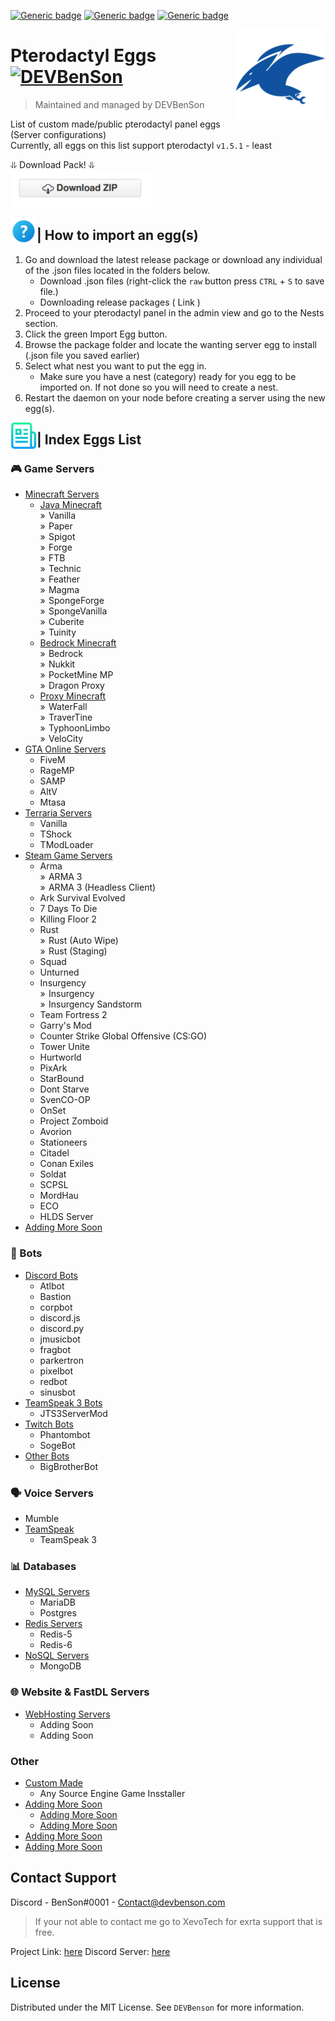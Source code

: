 [![Generic badge](https://img.shields.io/badge/Downloads-1.2K-Green.svg)](https://github.com/DEVBenSon/pterodactyl-eggs/releases)
[![Generic badge](https://img.shields.io/badge/Pterodactyl-0.7-orange.svg)](#)
[![Generic badge](https://img.shields.io/badge/Pterodactyl-1.0-blue.svg)](#)

<img src="images/icon.png" align="right" />

# Pterodactyl Eggs [![DEVBenSon](https://cdn.rawgit.com/sindresorhus/awesome/d7305f38d29fed78fa85652e3a63e154dd8e8829/media/badge.svg)](https://shop.xevotech.com)
> Maintained and managed by DEVBenSon

List of custom made/public pterodactyl panel eggs (Server configurations) <br>
Currently, all eggs on this list support pterodactyl `v1.5.1`  - least <br>

⥥ Download Pack! ⥥ <br>
<a href="https://github.com/DEVBenSon/pterodactyl-eggs/releases">
 <img alt="download" src="/images/download.png"
 width="226" height="59">
</a>

<img src="images/help.png" align="left" alt="Logo" width="42" height="42" />

## | How to import an egg(s)

1. Go and download the latest release package or download any individual of the .json files located in the folders below.
      * Download .json files (right-click the `raw` button press `CTRL` + `S` to save file.)
      * Downloading release packages ( Link )
2. Proceed to your pterodactyl panel in the admin view and go to the Nests section.
3. Click the green Import Egg button.
4. Browse the package folder and locate the wanting server egg to install  (.json file you saved earlier)
5. Select what nest you want to put the egg in.
      * Make sure you have a nest (category) ready for you egg to be imported on. If not done so you will need to create a nest.
6. Restart the daemon on your node before creating a server using the new egg(s).


<img src="images/list.png" align="left" alt="Logo" width="42" height="42" />

## | Index Eggs List

### 🎮 Game Servers
* [Minecraft Servers](https://github.com/DEVBenSon/pterodactyl-eggs/tree/main/Eggs-Pack/%5B%F0%9F%8E%AE%5D%20Game%20Servers/Minecraft%20Servers)
  * [Java Minecraft](https://github.com/DEVBenSon/pterodactyl-eggs/tree/main/Eggs-Pack/%5B%F0%9F%8E%AE%5D%20Game%20Servers/Minecraft%20Servers/Java%20Minecraft)
  <br>  »  Vanilla
  <br>  »  Paper
  <br>  »  Spigot
  <br>  »  Forge
  <br>  »  FTB
  <br>  »  Technic
  <br>  »  Feather
  <br>  »  Magma
  <br>  »  SpongeForge
  <br>  »  SpongeVanilla
  <br>  »  Cuberite
  <br>  »  Tuinity
  * [Bedrock Minecraft](https://github.com/DEVBenSon/pterodactyl-eggs/tree/main/Eggs-Pack/%5B%F0%9F%8E%AE%5D%20Game%20Servers/Minecraft%20Servers/Bedrock%20Minecraft)
  <br>  »  Bedrock
  <br>  »  Nukkit
  <br>  »  PocketMine MP
  <br>  »  Dragon Proxy
  * [Proxy Minecraft](https://github.com/DEVBenSon/pterodactyl-eggs/tree/main/Eggs-Pack/%5B%F0%9F%8E%AE%5D%20Game%20Servers/Minecraft%20Servers/Proxy%20Minecraft)
  <br>  »  WaterFall
  <br>  »  TraverTine
  <br>  »  TyphoonLimbo
  <br>  »  VeloCity
* [GTA Online Servers](https://github.com/DEVBenSon/pterodactyl-eggs/tree/main/Eggs-Pack/%5B%F0%9F%8E%AE%5D%20Game%20Servers/GTA%20Online%20Servers)
  * FiveM
  * RageMP
  * SAMP
  * AltV
  * Mtasa
* [Terraria Servers](https://github.com/DEVBenSon/pterodactyl-eggs/tree/main/Eggs-Pack/%5B%F0%9F%8E%AE%5D%20Game%20Servers/Terraria%20Servers)
  * Vanilla
  * TShock
  * TModLoader
* [Steam Game Servers](https://github.com/DEVBenSon/pterodactyl-eggs/tree/main/Eggs-Pack/%5B%F0%9F%8E%AE%5D%20Game%20Servers/Steam%20Game%20Servers)
  * Arma
  <br>  »  ARMA 3
  <br>  »  ARMA 3 (Headless Client)
  * Ark Survival Evolved
  * 7 Days To Die
  * Killing Floor 2
  * Rust
  <br>  »  Rust (Auto Wipe)
  <br>  »  Rust (Staging)
  * Squad
  * Unturned
  * Insurgency
  <br>  »  Insurgency
  <br>  »  Insurgency Sandstorm
  * Team Fortress 2
  * Garry's Mod
  * Counter Strike Global Offensive (CS:GO)
  * Tower Unite
  * Hurtworld
  * PixArk
  * StarBound
  * Dont Starve
  * SvenCO-OP
  * OnSet
  * Project Zomboid
  * Avorion
  * Stationeers
  * Citadel
  * Conan Exiles
  * Soldat
  * SCPSL
  * MordHau
  * ECO
  * HLDS Server
 * [Adding More Soon](#roadmap)

### 🤖 Bots
* [Discord Bots](https://github.com/DEVBenSon/pterodactyl-eggs/tree/main/Eggs-Pack/%5B%F0%9F%A4%96%5D%20Bots/Discord%20Bots)
  * Atlbot
  * Bastion
  * corpbot
  * discord.js
  * discord.py
  * jmusicbot
  * fragbot
  * parkertron
  * pixelbot
  * redbot
  * sinusbot
* [TeamSpeak 3 Bots](https://github.com/DEVBenSon/pterodactyl-eggs/tree/main/Eggs-Pack/%5B%F0%9F%A4%96%5D%20Bots/TeamSpeak%203%20Bots)
  * JTS3ServerMod
* [Twitch Bots](https://github.com/DEVBenSon/pterodactyl-eggs/tree/main/Eggs-Pack/%5B%F0%9F%A4%96%5D%20Bots/Twitch%20Bots)
  * Phantombot
  * SogeBot
* [Other Bots](https://github.com/DEVBenSon/pterodactyl-eggs/tree/main/Eggs-Pack/%5B%F0%9F%A4%96%5D%20Bots/Other%20Bots)
  * BigBrotherBot
  
### 🗣️ Voice Servers
* Mumble
* [TeamSpeak](https://github.com/DEVBenSon/pterodactyl-eggs/tree/main/Eggs-Pack/%5B%F0%9F%97%A3%EF%B8%8F%5D%20Voice%20Servers/TeamSpeak%20Servers)
  * TeamSpeak 3

### 📊 Databases
* [MySQL Servers](https://github.com/DEVBenSon/pterodactyl-eggs/tree/main/Eggs-Pack/%5B%F0%9F%93%8A%5D%20Databases/MySQL%20Servers)
  * MariaDB
  * Postgres
* [Redis Servers](https://github.com/DEVBenSon/pterodactyl-eggs/tree/main/Eggs-Pack/%5B%F0%9F%93%8A%5D%20Databases/Redis%20Servers)
  * Redis-5
  * Redis-6
* [NoSQL Servers](https://github.com/DEVBenSon/pterodactyl-eggs/tree/main/Eggs-Pack/%5B%F0%9F%93%8A%5D%20Databases/NoSQL%20Servers)
  * MongoDB
  
### 🌐 Website & FastDL Servers
* [WebHosting Servers](#about-the-project)
  * Adding Soon
  * Adding Soon

### Other
* [Custom Made](#about-the-project)
  * Any Source Engine Game Insstaller
* [Adding More Soon](#getting-started)
  * [Adding More Soon](#prerequisites)
  * [Adding More Soon](#installation)
* [Adding More Soon](#usage)
* [Adding More Soon](#roadmap)


<!-- CONTACT -->
## Contact Support

Discord - BenSon#0001 - Contact@devbenson.com
> If your not able to contact me go to XevoTech for exrta support that is free.

Project Link: [here](https://github.com/DEVBenSon/pterodactyl-eggs)
Discord Server: [here](https://discord.gg/M9wdwwf)


<!-- LICENSE -->
## License

Distributed under the MIT License. See `DEVBenson` for more information.
